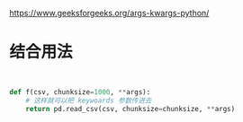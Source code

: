 https://www.geeksforgeeks.org/args-kwargs-python/


# 结合用法

```py


def f(csv, chunksize=1000, **args):
    # 这样就可以把 keywoards 参数传进去
    return pd.read_csv(csv, chunksize=chunksize, **args)


```